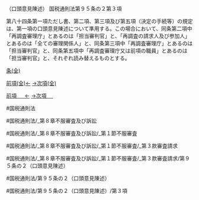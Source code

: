 （口頭意見陳述）
国税通則法第９５条の２第３項

第八十四条第一項ただし書、第二項、第三項及び第五項（決定の手続等）の規定は、第一項の口頭意見陳述について準用する。この場合において、同条第二項中「再調査審理庁」とあるのは「担当審判官」と、「再調査の請求人及び参加人」とあるのは「全ての審理関係人」と、同条第三項中「再調査審理庁」とあるのは「担当審判官」と、同条第五項中「再調査審理庁又は前項の職員」とあるのは「担当審判官」と、それぞれ読み替えるものとする。

[条(全)](国税通則法＿＿＿＿＿第９５条の２_.md)

[前項(全)←](国税通則法＿＿＿＿＿第９５条の２第２項_.md)    [→次項(全)](国税通則法＿＿＿＿＿第９５条の２第４項_.md)

[前項 　 ←](国税通則法＿＿＿＿＿第９５条の２第２項.md)    [→次項 　 ](国税通則法＿＿＿＿＿第９５条の２第４項.md)



#国税通則法

#国税通則法/_第８章不服審査及び訴訟

#国税通則法/_第８章不服審査及び訴訟/_第１節不服審査

#国税通則法/_第８章不服審査及び訴訟/_第１節不服審査/_第３款審査請求

#国税通則法/_第８章不服審査及び訴訟/_第１節不服審査/_第３款審査請求/第９５条の２（口頭意見陳述）

#国税通則法/第９５条の２（口頭意見陳述）

#国税通則法/第９５条の２（口頭意見陳述）/第３項

